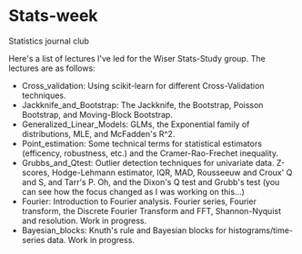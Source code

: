 # Stats-week
Statistics journal club

Here's a list of lectures I've led for the Wiser Stats-Study group. The lectures are as follows:
- Cross_validation: Using scikit-learn for different Cross-Validation techniques.
- Jackknife_and_Bootstrap: The Jackknife, the Bootstrap, Poisson Bootstrap, and Moving-Block Bootstrap.
- Generalized_Linear_Models: GLMs, the Exponential family of distributions, MLE, and McFadden's R^2.
- Point_estimation: Some technical terms for statistical estimators (efficency, robustness, etc.) and the Cramer-Rao-Frechet inequality.
- Grubbs_and_Qtest: Outlier detection techniques for univariate data. Z-scores, Hodge-Lehmann estimator, IQR, MAD, Rousseeuw and Croux' Q and S, and Tarr's P. Oh, and the Dixon's Q test and Grubb's test (you can see how the focus changed as I was working on this...)
- Fourier: Introduction to Fourier analysis. Fourier series, Fourier transform, the Discrete Fourier Transform and FFT, Shannon-Nyquist and resolution. Work in progress.
- Bayesian_blocks: Knuth's rule and Bayesian blocks for histograms/time-series data. Work in progress.